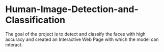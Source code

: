 # Human-Image-Detection-and-Classification
The goal of the project is to detect and classify the faces with high accuracy and created an Interactive Web Page with which the model can interact.
